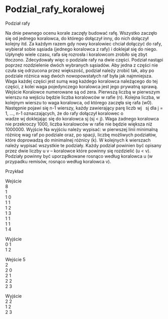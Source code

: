 # Podzial_rafy_koralowej

Podział rafy

Na dnie pewnego ocenu korale zaczęły budować rafę. Wszystko zaczęło się od jednego koralowca, do którego dołączył inny, do nich dołączył kolejny itd. Za każdym razem gdy nowy koralowiec chciał dołączyć do rafy, wybierał sobie sąsiada (jednego koralowca z rafy) i doklejał się do niego. Upłynęło wiele czasu, rafa się rozrosła i koralowcom zrobiło się zbyt tłoczono. Zdecydowały więc o podziale rafy na dwie części. Podział nastąpi poprzez rozdzielenie dwóch wybranych sąsiadów. Aby jedna z części nie czuła się odrzucona przez większość, podział należy zrobić tak, aby po podziale różnica wag dwóch nowopowstałych raf była jak najmniejsza. Waga każdej części jest sumą wag każdego koralowca należącego do tej części, z kolei waga pojedynczego koralowca jest jego prywatną sprawą.
Wejście
Koralowce numerowane są od zera.
Pierwszą liczbą w pierwszym wierszu na wejściu będzie liczba koralowców w rafie (n). Kolejna liczba, w kolejnym wierszu to waga koralowca, od którego zaczęła się rafa (w0). Następnie pojawi się n-1 wierszy, każdy zawierający parę liczb
wj   sj
dla j = 1, ..., n-1 oznaczających, że do rafy dołączył koralowec o wadze wj doklejając się do koralowca sj (sj < j). Waga żadnego koralowca nie przekroczy 1000, liczba koralowców w rafie nie będzie większa niż 1000000.
Wyjście
Na wyjściu należy wypisać: w pierwszej linii minimalną różnicę wag raf po podziale oraz, po spacji, liczbę możliwych podziałów, które doprowadzą do minimalnej różnicy (k). W kolejnych k wierszach należy wypisać wszystkie te podziały. Każdy podział powinien być opisany przez dwie liczby u v – koralowce które powinny się rozdzielić (u < v). Podziały powinny być uporządkowane rosnąco według koralowca u (w przypadku remisów, rosnąco według koralowca v).  

Przykład 

Wejście  
8  
1  
1 0  
1 1  
1 2  
1 3  
1 1  
1 1  
1 4

Wyjście  
0 1  
1 2  

Wejście
5  
2  
2 0  
2 1  
2 2  
2 3  

Wyjście  
2 2  
1 2  
2 3  
